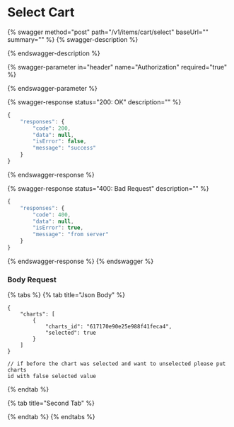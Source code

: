 # Select Cart

{% swagger method="post" path="/v1/items/cart/select" baseUrl="" summary="" %}
{% swagger-description %}

{% endswagger-description %}

{% swagger-parameter in="header" name="Authorization" required="true" %}

{% endswagger-parameter %}

{% swagger-response status="200: OK" description="" %}
```javascript
{
    "responses": {
        "code": 200,
        "data": null,
        "isError": false,
        "message": "success"
    }
}
```
{% endswagger-response %}

{% swagger-response status="400: Bad Request" description="" %}
```javascript
{
    "responses": {
        "code": 400,
        "data": null,
        "isError": true,
        "message": "from server"
    }
}
```
{% endswagger-response %}
{% endswagger %}

### Body Request

{% tabs %}
{% tab title="Json Body" %}
```
{
    "charts": [
        {
            "charts_id": "617170e90e25e988f41feca4",
            "selected": true
        }
    ]
}

// if before the chart was selected and want to unselected please put charts
id with false selected value
```
{% endtab %}

{% tab title="Second Tab" %}

{% endtab %}
{% endtabs %}
